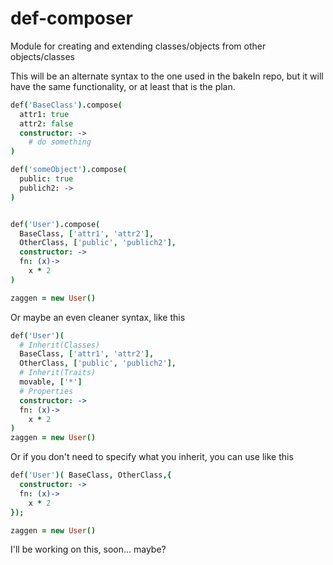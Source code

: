 # def-composer
Module for creating and extending classes/objects from other objects/classes

This will be an alternate syntax to the one used in the bakeIn repo, but it will have the same functionality, or at least that is the plan.

```coffeescript
def('BaseClass').compose(
  attr1: true
  attr2: false
  constructor: ->
    # do something
)

def('someObject').compose(
  public: true
  publich2: ->
)


def('User').compose(
  BaseClass, ['attr1', 'attr2'],
  OtherClass, ['public', 'publich2'],
  constructor: ->
  fn: (x)->
    x * 2
)

zaggen = new User()
```

Or maybe an even cleaner syntax, like this 

```coffeescript
def('User')(
  # Inherit(Classes)
  BaseClass, ['attr1', 'attr2'],
  OtherClass, ['public', 'publich2'],
  # Inherit(Traits)
  movable, ['*']
  # Properties
  constructor: ->
  fn: (x)->
    x * 2
)
zaggen = new User()
```
Or if you don't need to specify what you inherit, you can use like this
```coffeescript
def('User')( BaseClass, OtherClass,{
  constructor: ->
  fn: (x)->
    x * 2
});

zaggen = new User()
```

I'll be working on this, soon... maybe?
